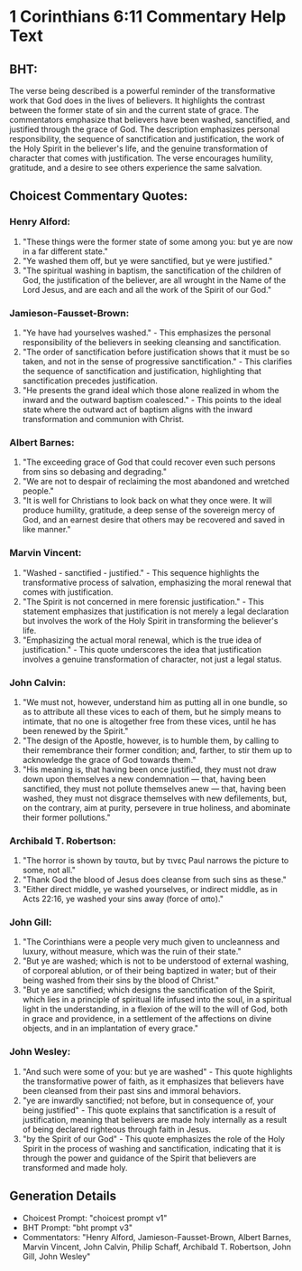 # 1 Corinthians 6:11 Commentary Help Text

## BHT:
The verse being described is a powerful reminder of the transformative work that God does in the lives of believers. It highlights the contrast between the former state of sin and the current state of grace. The commentators emphasize that believers have been washed, sanctified, and justified through the grace of God. The description emphasizes personal responsibility, the sequence of sanctification and justification, the work of the Holy Spirit in the believer's life, and the genuine transformation of character that comes with justification. The verse encourages humility, gratitude, and a desire to see others experience the same salvation.

## Choicest Commentary Quotes:
### Henry Alford:
1. "These things were the former state of some among you: but ye are now in a far different state." 
2. "Ye washed them off, but ye were sanctified, but ye were justified."
3. "The spiritual washing in baptism, the sanctification of the children of God, the justification of the believer, are all wrought in the Name of the Lord Jesus, and are each and all the work of the Spirit of our God."

### Jamieson-Fausset-Brown:
1. "Ye have had yourselves washed." - This emphasizes the personal responsibility of the believers in seeking cleansing and sanctification.
2. "The order of sanctification before justification shows that it must be so taken, and not in the sense of progressive sanctification." - This clarifies the sequence of sanctification and justification, highlighting that sanctification precedes justification.
3. "He presents the grand ideal which those alone realized in whom the inward and the outward baptism coalesced." - This points to the ideal state where the outward act of baptism aligns with the inward transformation and communion with Christ.

### Albert Barnes:
1. "The exceeding grace of God that could recover even such persons from sins so debasing and degrading."
2. "We are not to despair of reclaiming the most abandoned and wretched people."
3. "It is well for Christians to look back on what they once were. It will produce humility, gratitude, a deep sense of the sovereign mercy of God, and an earnest desire that others may be recovered and saved in like manner."

### Marvin Vincent:
1. "Washed - sanctified - justified." - This sequence highlights the transformative process of salvation, emphasizing the moral renewal that comes with justification.
2. "The Spirit is not concerned in mere forensic justification." - This statement emphasizes that justification is not merely a legal declaration but involves the work of the Holy Spirit in transforming the believer's life.
3. "Emphasizing the actual moral renewal, which is the true idea of justification." - This quote underscores the idea that justification involves a genuine transformation of character, not just a legal status.

### John Calvin:
1. "We must not, however, understand him as putting all in one bundle, so as to attribute all these vices to each of them, but he simply means to intimate, that no one is altogether free from these vices, until he has been renewed by the Spirit."
2. "The design of the Apostle, however, is to humble them, by calling to their remembrance their former condition; and, farther, to stir them up to acknowledge the grace of God towards them."
3. "His meaning is, that having been once justified, they must not draw down upon themselves a new condemnation — that, having been sanctified, they must not pollute themselves anew — that, having been washed, they must not disgrace themselves with new defilements, but, on the contrary, aim at purity, persevere in true holiness, and abominate their former pollutions."

### Archibald T. Robertson:
1. "The horror is shown by ταυτα, but by τινες Paul narrows the picture to some, not all."
2. "Thank God the blood of Jesus does cleanse from such sins as these."
3. "Either direct middle, ye washed yourselves, or indirect middle, as in Acts 22:16, ye washed your sins away (force of απο)."

### John Gill:
1. "The Corinthians were a people very much given to uncleanness and luxury, without measure, which was the ruin of their state."
2. "But ye are washed; which is not to be understood of external washing, of corporeal ablution, or of their being baptized in water; but of their being washed from their sins by the blood of Christ."
3. "But ye are sanctified; which designs the sanctification of the Spirit, which lies in a principle of spiritual life infused into the soul, in a spiritual light in the understanding, in a flexion of the will to the will of God, both in grace and providence, in a settlement of the affections on divine objects, and in an implantation of every grace."

### John Wesley:
1. "And such were some of you: but ye are washed" - This quote highlights the transformative power of faith, as it emphasizes that believers have been cleansed from their past sins and immoral behaviors.
2. "ye are inwardly sanctified; not before, but in consequence of, your being justified" - This quote explains that sanctification is a result of justification, meaning that believers are made holy internally as a result of being declared righteous through faith in Jesus.
3. "by the Spirit of our God" - This quote emphasizes the role of the Holy Spirit in the process of washing and sanctification, indicating that it is through the power and guidance of the Spirit that believers are transformed and made holy.


## Generation Details
- Choicest Prompt: "choicest prompt v1"
- BHT Prompt: "bht prompt v3"
- Commentators: "Henry Alford, Jamieson-Fausset-Brown, Albert Barnes, Marvin Vincent, John Calvin, Philip Schaff, Archibald T. Robertson, John Gill, John Wesley"
